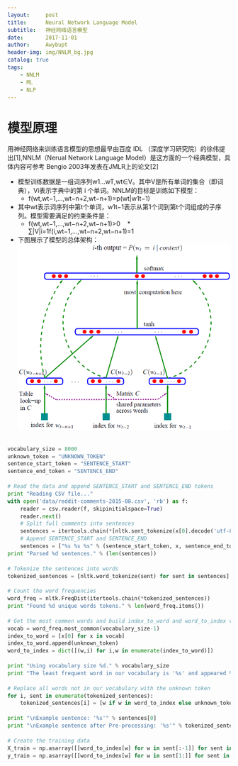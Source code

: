 ```yaml
---
layout:     post
title:      Neural Network Language Model
subtitle:   神经网络语言模型
date:       2017-11-01
author:     Awybupt
header-img: img/NNLM_bg.jpg
catalog: true
tags:
    - NNLM
    - ML
    - NLP
---
```


# 模型原理
用神经网络来训练语言模型的思想最早由百度 IDL （深度学习研究院）的徐伟提出[1],NNLM（Nerual Network Language Model）是这方面的一个经典模型，具体内容可参考 Bengio 2003年发表在JMLR上的论文[2]
* 模型训练数据是一组词序列w1…wT,wt∈V。其中V是所有单词的集合（即词典），Vi表示字典中的第 i 个单词。NNLM的目标是训练如下模型：	
    * f(wt,wt−1,...,wt−n+2,wt−n+1)=p(wt|w1t−1)
* 其中wt表示词序列中第t个单词，w1t−1表示从第1个词到第t个词组成的子序列。模型需要满足的约束条件是：
    * f(wt,wt−1,...,wt−n+2,wt−n+1)>0
    * ∑|V|i=1f(i,wt−1,...,wt−n+2,wt−n+1)=1
* 下图展示了模型的总体架构：
![NNLM](https://github.com/Awybupt/Awybupt.github.io/blob/master/img/NNLM_page.png)
```python

vocabulary_size = 8000
unknown_token = "UNKNOWN_TOKEN"
sentence_start_token = "SENTENCE_START"
sentence_end_token = "SENTENCE_END"

# Read the data and append SENTENCE_START and SENTENCE_END tokens
print "Reading CSV file..."
with open('data/reddit-comments-2015-08.csv', 'rb') as f:
    reader = csv.reader(f, skipinitialspace=True)
    reader.next()
    # Split full comments into sentences
    sentences = itertools.chain(*[nltk.sent_tokenize(x[0].decode('utf-8').lower()) for x in reader])
    # Append SENTENCE_START and SENTENCE_END
    sentences = ["%s %s %s" % (sentence_start_token, x, sentence_end_token) for x in sentences]
print "Parsed %d sentences." % (len(sentences))

# Tokenize the sentences into words
tokenized_sentences = [nltk.word_tokenize(sent) for sent in sentences]

# Count the word frequencies
word_freq = nltk.FreqDist(itertools.chain(*tokenized_sentences))
print "Found %d unique words tokens." % len(word_freq.items())

# Get the most common words and build index_to_word and word_to_index vectors
vocab = word_freq.most_common(vocabulary_size-1)
index_to_word = [x[0] for x in vocab]
index_to_word.append(unknown_token)
word_to_index = dict([(w,i) for i,w in enumerate(index_to_word)])

print "Using vocabulary size %d." % vocabulary_size
print "The least frequent word in our vocabulary is '%s' and appeared %d times." % (vocab[-1][0], vocab[-1][1])

# Replace all words not in our vocabulary with the unknown token
for i, sent in enumerate(tokenized_sentences):
    tokenized_sentences[i] = [w if w in word_to_index else unknown_token for w in sent]

print "\nExample sentence: '%s'" % sentences[0]
print "\nExample sentence after Pre-processing: '%s'" % tokenized_sentences[0]

# Create the training data
X_train = np.asarray([[word_to_index[w] for w in sent[:-1]] for sent in tokenized_sentences])
y_train = np.asarray([[word_to_index[w] for w in sent[1:]] for sent in tokenized_sentences])

```


